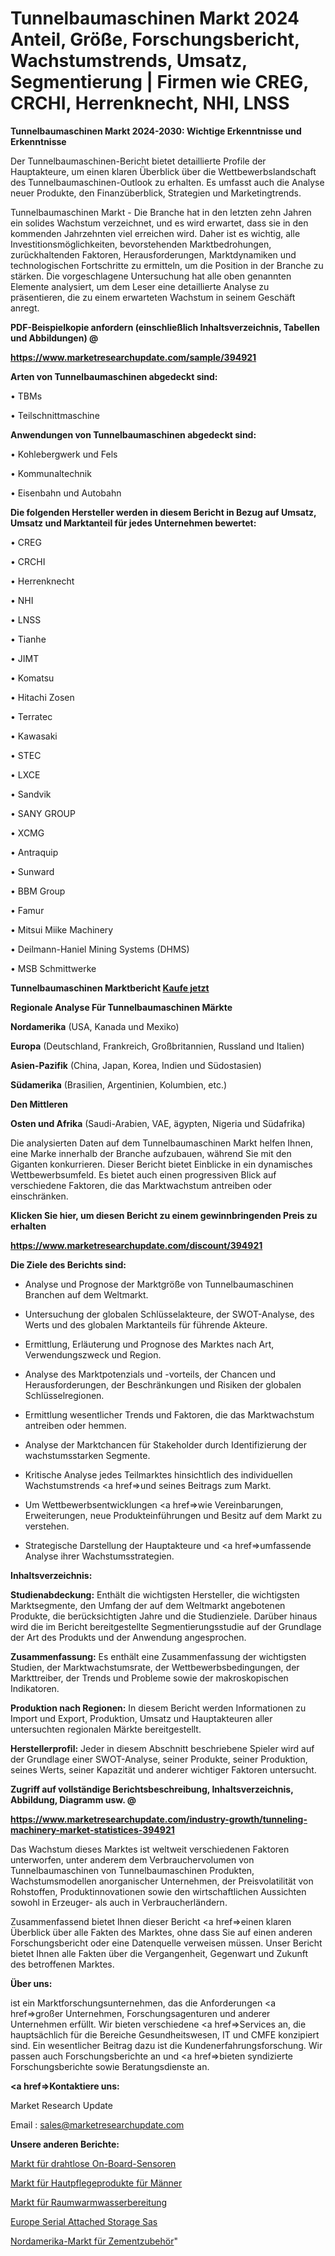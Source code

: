 # Tunnelbaumaschinen Markt 2024 Anteil, Größe, Forschungsbericht, Wachstumstrends, Umsatz, Segmentierung | Firmen wie CREG, CRCHI, Herrenknecht, NHI, LNSS

<strong>Tunnelbaumaschinen Markt 2024-2030: Wichtige Erkenntnisse und Erkenntnisse</strong>

Der Tunnelbaumaschinen-Bericht bietet detaillierte Profile der Hauptakteure, um einen klaren Überblick über die Wettbewerbslandschaft des Tunnelbaumaschinen-Outlook zu erhalten. Es umfasst auch die Analyse neuer Produkte, den Finanzüberblick, Strategien und Marketingtrends.

Tunnelbaumaschinen Markt - Die Branche hat in den letzten zehn Jahren ein solides Wachstum verzeichnet, und es wird erwartet, dass sie in den kommenden Jahrzehnten viel erreichen wird. Daher ist es wichtig, alle Investitionsmöglichkeiten, bevorstehenden Marktbedrohungen, zurückhaltenden Faktoren, Herausforderungen, Marktdynamiken und technologischen Fortschritte zu ermitteln, um die Position in der Branche zu stärken. Die vorgeschlagene Untersuchung hat alle oben genannten Elemente analysiert, um dem Leser eine detaillierte Analyse zu präsentieren, die zu einem erwarteten Wachstum in seinem Geschäft anregt.



<strong><b>PDF-Beispielkopie anfordern (einschließlich Inhaltsverzeichnis, Tabellen und Abbildungen) @ </b></strong>

<strong><a href=https://www.marketresearchupdate.com/sample/394921>

<strong>https://www.marketresearchupdate.com/sample/394921</u></a></strong></strong>



<strong>Arten von Tunnelbaumaschinen abgedeckt sind:</strong>

• TBMs

• Teilschnittmaschine



<strong>Anwendungen von Tunnelbaumaschinen abgedeckt sind:</strong>

• Kohlebergwerk und Fels

• Kommunaltechnik

• Eisenbahn und Autobahn



<strong>Die folgenden Hersteller werden in diesem Bericht in Bezug auf Umsatz, Umsatz und Marktanteil für jedes Unternehmen bewertet:</strong>

• CREG

• CRCHI

• Herrenknecht

• NHI

• LNSS

• Tianhe

• JIMT

• Komatsu

• Hitachi Zosen

• Terratec

• Kawasaki

• STEC

• LXCE

• Sandvik

• SANY GROUP

• XCMG

• Antraquip

• Sunward

• BBM Group

• Famur

• Mitsui Miike Machinery

• Deilmann-Haniel Mining Systems (DHMS)

• MSB Schmittwerke



<strong>Tunnelbaumaschinen Marktbericht <a href=https://www.marketresearchupdate.com/buynow/394921>Kaufe jetzt</a></strong>



<strong>Regionale Analyse Für Tunnelbaumaschinen Märkte</strong>



<strong>Nordamerika</strong> (USA, Kanada und Mexiko)



<strong>Europa</strong> (Deutschland, Frankreich, Großbritannien, Russland und Italien)



<strong>Asien-Pazifik</strong> (China, Japan, Korea, Indien und Südostasien)



<strong>Südamerika</strong> (Brasilien, Argentinien, Kolumbien, etc.)



<strong>Den Mittleren</strong> 

<strong>Osten und Afrika</strong> (Saudi-Arabien, VAE, ägypten, Nigeria und Südafrika)

Die analysierten Daten auf dem Tunnelbaumaschinen Markt helfen Ihnen, eine Marke innerhalb der Branche aufzubauen, während Sie mit den Giganten konkurrieren. Dieser Bericht bietet Einblicke in ein dynamisches Wettbewerbsumfeld. Es bietet auch einen progressiven Blick auf verschiedene Faktoren, die das Marktwachstum antreiben oder einschränken.



<strong>Klicken Sie hier, um diesen Bericht zu einem gewinnbringenden Preis zu erhalten
</strong>

<strong><a href=https://www.marketresearchupdate.com/discount/394921>https://www.marketresearchupdate.com/discount/394921</b></u></strong></a>



<strong>Die Ziele des Berichts sind:</strong>

- Analyse und Prognose der Marktgröße von Tunnelbaumaschinen Branchen auf dem Weltmarkt.

- Untersuchung der globalen Schlüsselakteure, der SWOT-Analyse, des Werts und des globalen Marktanteils für führende Akteure.

- Ermittlung, Erläuterung und Prognose des Marktes nach Art, Verwendungszweck und Region.

- Analyse des Marktpotenzials und -vorteils, der Chancen und Herausforderungen, der Beschränkungen und Risiken der globalen Schlüsselregionen.

- Ermittlung wesentlicher Trends und Faktoren, die das Marktwachstum antreiben oder hemmen.

- Analyse der Marktchancen für Stakeholder durch Identifizierung der wachstumsstarken Segmente.

- Kritische Analyse jedes Teilmarktes hinsichtlich des individuellen Wachstumstrends <a href=>und</a> seines Beitrags zum Markt.

- Um Wettbewerbsentwicklungen <a href=>wie</a> Vereinbarungen, Erweiterungen, neue Produkteinführungen und Besitz auf dem Markt zu verstehen.

- Strategische Darstellung der Hauptakteure und <a href=>umfas</a>sende Analyse ihrer Wachstumsstrategien.



<strong>Inhaltsverzeichnis:</strong>



<strong>Studienabdeckung:</strong> Enthält die wichtigsten Hersteller, die wichtigsten Marktsegmente, den Umfang der auf dem Weltmarkt angebotenen Produkte, die berücksichtigten Jahre und die Studienziele. Darüber hinaus wird die im Bericht bereitgestellte Segmentierungsstudie auf der Grundlage der Art des Produkts und der Anwendung angesprochen.



<strong>Zusammenfassung:</strong> Es enthält eine Zusammenfassung der wichtigsten Studien, der Marktwachstumsrate, der Wettbewerbsbedingungen, der Markttreiber, der Trends und Probleme sowie der makroskopischen Indikatoren.



<strong>Produktion nach Regionen:</strong> In diesem Bericht werden Informationen zu Import und Export, Produktion, Umsatz und Hauptakteuren aller untersuchten regionalen Märkte bereitgestellt.



<strong>Herstellerprofil:</strong> Jeder in diesem Abschnitt beschriebene Spieler wird auf der Grundlage einer SWOT-Analyse, seiner Produkte, seiner Produktion, seines Werts, seiner Kapazität und anderer wichtiger Faktoren untersucht.



<strong><b>Zugriff auf vollständige Berichtsbeschreibung, Inhaltsverzeichnis, Abbildung, Diagramm usw. @ </b></strong>

<strong><a href=https://www.marketresearchupdate.com/industry-growth/tunneling-machinery-market-statistices-394921>https://www.marketresearchupdate.com/industry-growth/tunneling-machinery-market-statistices-394921</a></strong>

Das Wachstum dieses Marktes ist weltweit verschiedenen Faktoren unterworfen, unter anderem dem Verbrauchervolumen von Tunnelbaumaschinen von Tunnelbaumaschinen Produkten, Wachstumsmodellen anorganischer Unternehmen, der Preisvolatilität von Rohstoffen, Produktinnovationen sowie den wirtschaftlichen Aussichten sowohl in Erzeuger- als auch in Verbraucherländern.

Zusammenfassend bietet Ihnen dieser Bericht <a href=>einen</a> klaren Überblick über alle Fakten des Marktes, ohne dass Sie auf einen anderen Forschungsbericht oder eine Datenquelle verweisen müssen. Unser Bericht bietet Ihnen alle Fakten über die Vergangenheit, Gegenwart und Zukunft des betroffenen Marktes.



<strong>Über uns:</strong>

 ist ein Marktforschungsunternehmen, das die Anforderungen <a href=>großer</a> Unternehmen, Forschungsagenturen und anderer Unternehmen erfüllt. Wir bieten verschiedene <a href=>Services</a> an, die hauptsächlich für die Bereiche Gesundheitswesen, IT und CMFE konzipiert sind. Ein wesentlicher Beitrag dazu ist die Kundenerfahrungsforschung. Wir passen auch Forschungsberichte an und <a href=>bieten</a> syndizierte Forschungsberichte sowie Beratungsdienste an.



<strong><a href=>Kontaktiere uns:</a></strong>

Market Research Update

Email : sales@marketresearchupdate.com



<strong>Unsere anderen Berichte:</strong>

<a href=https://www.linkedin.com/pulse/on-board-wireless-sensor-market-2023-2029-in-depth>Markt für drahtlose On-Board-Sensoren</a>

<a href=https://www.linkedin.com/pulse/mens-skin-care-products-market-size-set-grow>Markt für Hautpflegeprodukte für Männer</a>

<a href=https://www.linkedin.com/pulse/space-water-heating-market-outlooks-2023-size>Markt für Raumwarmwasserbereitung</a>

<a href=https://www.linkedin.com/pulse/europe-serial-attached-storage-sas>Europe Serial Attached Storage Sas</a>

<a href=https://www.linkedin.com/pulse/north-america-cementing-accessories-market-size>Nordamerika-Markt für Zementzubehör</a>"
